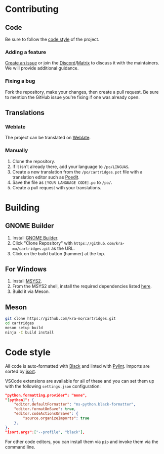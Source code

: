 # Contributing

## Code

Be sure to follow the [code style](#code-style) of the project.

### Adding a feature
[Create an issue](https://github.com/kra-mo/cartridges/issues/new) or join the [Discord](https://discord.gg/4KSFh3AmQR)/[Matrix](https://matrix.to/#/#cartridges:matrix.org) to discuss it with the maintainers. We will provide additional guidance.

### Fixing a bug
Fork the repository, make your changes, then create a pull request. Be sure to mention the GitHub issue you're fixing if one was already open.

## Translations
### Weblate
The project can be translated on [Weblate](https://hosted.weblate.org/engage/cartridges/).

### Manually
1. Clone the repository.
2. If it isn't already there, add your language to `/po/LINGUAS`.
3. Create a new translation from the `/po/cartridges.pot` file with a translation editor such as [Poedit](https://poedit.net/).
4. Save the file as `[YOUR LANGUAGE CODE].po` to `/po/`.
5. Create a pull request with your translations.

# Building

## GNOME Builder
1. Install [GNOME Builder](https://flathub.org/apps/org.gnome.Builder).
2. Click "Clone Repository" with `https://github.com/kra-mo/cartridges.git` as the URL.
3. Click on the build button (hammer) at the top.

## For Windows
1. Install [MSYS2](https://www.msys2.org/).
2. From the MSYS2 shell, install the required dependencies listed [here](https://github.com/kra-mo/cartridges/blob/main/.github/workflows/ci.yml).
3. Build it via Meson.

## Meson
```bash
git clone https://github.com/kra-mo/cartridges.git
cd cartridges
meson setup build
ninja -C build install
```

# Code style

All code is auto-formatted with [Black](https://github.com/psf/black) and linted with [Pylint](https://github.com/pylint-dev/pylint). Imports are sorted by [isort](https://github.com/pycqa/isort).

VSCode extensions are available for all of these and you can set them up with the following `settings.json` configuration:

```json
"python.formatting.provider": "none",
"[python]": {
    "editor.defaultFormatter": "ms-python.black-formatter",
    "editor.formatOnSave": true,
    "editor.codeActionsOnSave": {
        "source.organizeImports": true
    },
},
"isort.args":["--profile", "black"],
```

For other code editors, you can install them via `pip` and invoke them via the command line.

